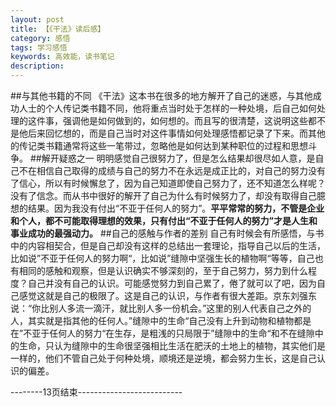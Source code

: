 ```yaml
---
layout: post
title: 【《干法》读后感】
category: 感悟
tags: 学习感悟 
keywords: 高效能，读书笔记
description: 
---
```


##与其他书籍的不同
		《干法》这本书在很多的地方解开了自己的迷惑，与其他成功人士的个人传记类书籍不同，他将重点当时处于怎样的一种处境，后自己如何处理的这件事，强调他是如何做到的，如何想的。而且写的很清楚，这说明这些都不是他后来回忆想的，而是自己当时对这件事情如何处理感悟都记录了下来。而其他的传记类书籍通常将这些一笔带过，忽略他是如何达到某种职位的过程和思想斗争。
##解开疑惑之一
		明明感觉自己很努力了，但是怎么结果却很尽如人意，是自己不在相信自己取得的成绩与自己的努力不在永远是成正比的，对自己的努力没有了信心，所以有时候懈怠了，因为自己知道即使自己努力了，还不知道怎么样呢？没有了信念。而从书中很好的解开了自己为什么有时候努力了，却没有取得自己臆想的结果。因为我没有付出“不亚于任何人的努力”。**平平常常的努力，不管是企业和个人，都不可能取得理想的效果，只有付出“不亚于任何人的努力”才是人生和事业成功的最强动力。**
##自己的感触与作者的差别
		自己有时候会有所感悟，与书中的内容相契合，但是自己却没有这样的总结出一套理论，指导自己以后的生活，比如说”不亚于任何人的努力啊“，比如说”缝隙中坚强生长的植物啊“等等，自己也有相同的感触和观察，但是认识确实不够深刻的，至于自己努力，努力到什么程度？自己并没有自己的认识。可能感觉努力到自己累了，倦了就可以了吧，因为自己感觉这就是自己的极限了。这是自己的认识，与作者有很大差距。京东刘强东说：“你比别人多流一滴汗，就比别人多一份机会。”这里的别人代表自己之外的人，其实就是指其他的任何人。”缝隙中的生命“自己没有上升到动物和植物都是在”不亚于任何人的努力“在生存，是粗浅的只局限于”缝隙中的生命“和不在缝隙中的生命，只认为缝隙中的生命很坚强相比生活在肥沃的土地上的植物，其实他们是一样的，他们不管自己处于何种处境，顺境还是逆境，都会努力生长，这是自己认识的偏差。

--------13页结束--------------------------

		


















   
